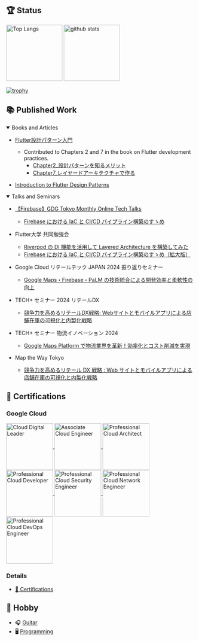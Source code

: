 ## 🏆 Status

<p align="left">
  <img alt="Top Langs" height="150px" src="https://github-readme-stats.vercel.app/api/top-langs/?username=nozomi-koborinai&layout=compact&show_icons=true&theme=monokai&hide=html,css,cmake,java,ruby,c,c%2B%2B&count_private=true&exclude_repo=QualificationManagement" />
  <img alt="github stats" height="150px" src="https://github-readme-stats.vercel.app/api?username=nozomi-koborinai&theme=monokai&show_icons=true&count_private=true&hide=contribs" />
</p>

[![trophy](https://github-profile-trophy.vercel.app/?username=nozomi-koborinai&margin-w=5&theme=monokai&title=MultiLanguage,Commit,PullRequest,Repositories,Issues)](https://github.com/nozomi-koborinai/)

## 📚 Published Work
<details open>
  <summary>Books and Articles</summary>

  - [Flutter設計パターン入門](https://zenn.dev/flutteruniv/books/flutter-architecture)
    - Contributed to Chapters 2 and 7 in the book on Flutter development practices.
      - [Chapter2_設計パターンを知るメリット](https://zenn.dev/flutteruniv/books/flutter-architecture/viewer/1-2_benefits)
      - [Chapter7_レイヤードアーキテクチャで作る](https://zenn.dev/flutteruniv/books/flutter-architecture/viewer/5_layered-architecture)

  - [Introduction to Flutter Design Patterns](https://zenn.dev/flutteruniv/books/flutter-architechture-en)
</details>

<details open>
  <summary>Talks and Seminars</summary>

  - [【Firebase】GDG Tokyo Monthly Online Tech Talks](https://gdg-tokyo.connpass.com/event/306983/)
    - [Firebase における IaC と CI/CD パイプライン構築のすゝめ](https://www.youtube.com/watch?v=1cnVIyXRRjg&t=1968s)

  - Flutter大学 共同勉強会
    - [Riverpod の DI 機能を活用して Layered Architecture を構築してみた](https://flutteruniv.com/materials/lecture_videos/KmhHdRq40HQvUlLaT7S8)
    - [Firebase における IaC と CI/CD パイプライン構築のすゝめ（拡大版）](https://flutteruniv.com/materials/lecture_videos/917696879)

  - Google Cloud リテールテック JAPAN 2024 振り返りセミナー
    - [Google Maps・Firebase・PaLM の技術統合による開発効率と柔軟性の向上](https://cloudonair.withgoogle.com/events/gc-rt-2024?talk=session2)

  - TECH+ セミナー 2024 リテールDX
    - [競争力を高めるリテールDX戦略: Webサイトとモバイルアプリによる店舗在庫の可視化と内製化戦略](https://news.mynavi.jp/techplus/lp/2024/enterprise/RetailDX_202405/)

  - TECH+ セミナー 物流イノベーション 2024
    - [Google Maps Platform で物流業界を革新！効率化とコスト削減を実現](https://news.mynavi.jp/techplus/lp/2024/enterprise/LogisticsInnovation_202406/)

  - Map the Way Tokyo
    - [競争力を高めるリテール DX 戦略 : Web サイトとモバイルアプリによる店舗在庫の可視化と内製化戦略](https://mapsplatform.withgoogle.com/jp-map-the-way-tokyo/home.html)
</details>

## 📜 Certifications

### Google Cloud

<p align="left">
  <a href="https://www.credential.net/a988c9f3-e168-467c-a0e4-7db7f2483c7f" target="blank">
    <img align="center" src="https://api.accredible.com/v1/frontend/credential_website_embed_image/badge/75336036" alt="Cloud Digital Leader" height="125" width="125" />
  </a>
  <a href="https://google.accredible.com/a7bac464-cc68-4c2e-9ad2-9e36406286aa" target="blank">
    <img align="center" src="https://api.accredible.com/v1/frontend/credential_website_embed_image/badge/74011556" alt="Associate Cloud Engineer" height="125" width="125" />
  </a>
  <a href="https://google.accredible.com/8ed9fcba-c711-4ec0-9a4a-031df424bbf0" target="blank">
    <img align="center" src="https://api.accredible.com/v1/frontend/credential_website_embed_image/badge/79263060" alt="Professional Cloud Architect" height="125" width="125" />
  </a>
  <a href="https://google.accredible.com/bb652ff3-71bb-4271-8331-01336712d8da" target="blank">
    <img align="center" src="https://api.accredible.com/v1/frontend/credential_website_embed_image/badge/79787872" alt="Professional Cloud Developer" height="125" width="125" />
  </a>
  <a href="https://google.accredible.com/9a6d113c-0284-4395-b860-045240c39a80" target="blank">
    <img align="center" src="https://api.accredible.com/v1/frontend/credential_website_embed_image/badge/80704386" alt="Professional Cloud Security Engineer" height="125" width="125" />
  </a>
  <a href="https://google.accredible.com/490e5fe6-cd36-4d44-95b4-ad0a066e9518" target="blank">
    <img align="center" src="https://api.accredible.com/v1/frontend/credential_website_embed_image/badge/92191001" alt="Professional Cloud Network Engineer" height="125" width="125" />
  </a>
  <a href="https://google.accredible.com/2625d433-8a18-4ac4-987c-6921bb418027" target="blank">
    <img align="center" src="https://api.accredible.com/v1/frontend/credential_website_embed_image/badge/94436594" alt="Professional Cloud DevOps Engineer" height="125" width="125" />
  </a>
</p>

### Details

- [📖 Certifications](https://season-topaz-d3c.notion.site/Certifications-bad471841cc547e5be5e55089ba5b648)

## 💚 Hobby
- 🎧 [Guitar](https://www.youtube.com/channel/UCOklMPIdmU6-_CvrTzz2uCw)
- 🖥 [Programming](https://zenn.dev/nozomi_cobo)

<!--
**nozomi-koborinai/nozomi-koborinai** is a ✨ _special_ ✨ repository because its `README.md` (this file) appears on your GitHub profile.

Here are some ideas to get you started

- 🔭 I’m currently working on ...
- 🌱 I’m currently learning ...
- 👯 I’m looking to collaborate on ...
- 🤔 I’m looking for help with ...
- 💬 Ask me about ...
- 📫 How to reach me: ...
- 😄 Pronouns: ...
- ⚡ Fun fact: ...
-->